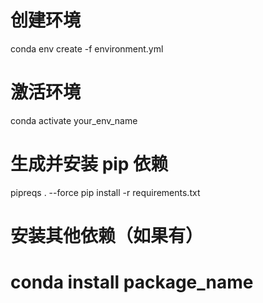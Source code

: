 # 创建环境
conda env create -f environment.yml

# 激活环境
conda activate your_env_name

# 生成并安装 pip 依赖
pipreqs . --force
pip install -r requirements.txt

# 安装其他依赖（如果有）
# conda install package_name